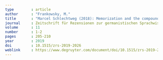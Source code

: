 ```yaml
---
type        : article
author      : "Frankowsky, M."
title       : "Marcel Schlechtweg (2018): Memorization and the compound-phrase distinction. An investigation of complex constructions in German, French and English. Berlin, Boston: De Gruyter"
journal     : Zeitschrift für Rezensionen zur germanistischen Sprachwissenschaft
volume      : 11
number      : 1-2
pages       : 205-210
year        : 2019
doi         : 10.1515/zrs-2019-2026
weblink     : https://www.degruyter.com/document/doi/10.1515/zrs-2019-2026/html
---
```


